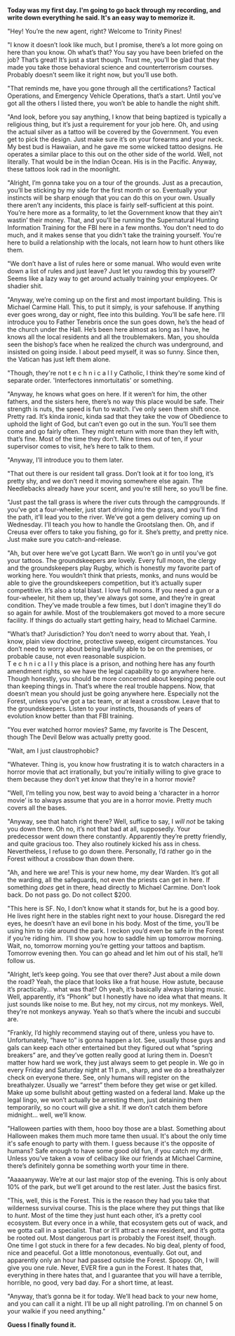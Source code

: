 **Today was my first day. I'm going to go back through my recording, and write down everything he said. It's an easy way to memorize it.**

"Hey! You’re the new agent, right? Welcome to Trinity Pines!

"I know it doesn’t look like much, but I promise, there’s a lot more going on here than you know. Oh what’s that? You say you have been briefed on the job? That’s great! It’s just a start though. Trust me, you’ll be glad that they made you take those behavioral science and counterterrorism courses. Probably doesn’t seem like it right now, but you’ll use both.

"That reminds me, have you gone through all the certifications? Tactical Operations, and Emergency Vehicle Operations, that’s a start. Until you’ve got all the others I listed there, you won’t be able to handle the night shift.

"And look, before you say anything, I know that being baptized is typically a religious thing, but it’s just a requirement for your job here. Oh, and using the actual silver as a tattoo will be covered by the Government. You even get to pick the design. Just make sure it’s on your forearms and your neck. My best bud is Hawaiian, and he gave me some wicked tattoo designs. He operates a similar place to this out on the other side of the world. Well, not literally. That would be in the Indian Ocean. His is in the Pacific. Anyway, these tattoos look rad in the moonlight.

"Alright, I’m gonna take you on a tour of the grounds. Just as a precaution, you’ll be sticking by my side for the first month or so. Eventually your instincts will be sharp enough that you can do this on your own. Usually there aren’t any incidents, this place is fairly self-sufficient at this point. You’re here more as a formality, to let the Government know that they ain’t wastin’ their money. That, and you'll be running the Supernatural Hunting Information Training for the FBI here in a few months. You don't need to do much, and it makes sense that you didn't take the training yourself. You're here to build a relationship with the locals, not learn how to hunt others like them.

"We don’t have a list of rules here or some manual. Who would even write down a list of rules and just leave? Just let you rawdog this by yourself? Seems like a lazy way to get around actually training your employees. Or shadier shit.

"Anyway, we’re coming up on the first and most important building. This is Michael Carmine Hall. This, to put it simply, is your safehouse. If anything ever goes wrong, day or night, flee into this building. You’ll be safe here. I’ll introduce you to Father Tenebris once the sun goes down, he’s the head of the church under the Hall. He’s been here almost as long as I have, he knows all the local residents and all the troublemakers. Man, you shoulda seen the bishop’s face when he realized the church was underground, and insisted on going inside. I about peed myself, it was so funny. Since then, the Vatican has just left them alone. 

"Though, they're not  t e c h n i c a l l y  Catholic, I think they're some kind of separate order. 'Interfectores inmortuitatis' or something.

"Anyway, he knows what goes on here. If it weren’t for him, the other fathers, and the sisters here, there’s no way this place would be safe. Their strength is nuts, the speed is fun to watch. I’ve only seen them shift once. Pretty rad. It’s kinda ironic, kinda sad that they take the vow of Obedience to uphold the light of God, but can’t even go out in the sun. You’ll see them come and go fairly often. They might return with more than they left with, that’s fine. Most of the time they don’t. Nine times out of ten, if your supervisor comes to visit, he’s here to talk to them.

"Anyway, I’ll introduce you to them later.

"That out there is our resident tall grass. Don’t look at it for too long, it’s pretty shy, and we don’t need it moving somewhere else again. The Needlebacks already have your scent, and you’re still here, so you’ll be fine.

"Just past the tall grass is where the river cuts through the campgrounds. If you’ve got a four-wheeler, just start driving into the grass, and you’ll find the path, it’ll lead you to the river. We’ve got a gem delivery coming up on Wednesday. I’ll teach you how to handle the Grootslang then. Oh, and if Creusa ever offers to take you fishing, go for it. She’s pretty, and pretty nice. Just make sure you catch-and-release.

"Ah, but over here we’ve got Lycatt Barn. We won’t go in until you’ve got your tattoos. The groundskeepers are lovely. Every full moon, the clergy and the groundskeepers play Rugby, which is honestly my favorite part of working here. You wouldn’t think that priests, monks, and nuns would be able to give the groundskeepers competition, but it’s actually super competitive. It’s also a total blast. I love full moons. If you need a gun or a four-wheeler, hit them up, they’ve always got some, and they’re in great condition. They’ve made trouble a few times, but I don’t imagine they’ll do so again for awhile. Most of the troublemakers got moved to a more secure facility. If things do actually start getting hairy, head to Michael Carmine.

"What’s that? Jurisdiction? You don’t need to worry about that. Yeah, I know, plain view doctrine, protective sweep, exigent circumstances. You don’t need to worry about being lawfully able to be on the premises, or probable cause, not even reasonable suspicion.   
T e c h n i c a l l y  this place is a prison, and nothing here has any fourth amendment rights, so we have the legal capability to go anywhere here. Though honestly, you should be more concerned about keeping people out than keeping things in. That’s where the real trouble happens. Now, that doesn’t mean you should just be going anywhere here. Especially not the Forest, unless you’ve got a tac team, or at least a crossbow. Leave that to the groundskeepers. Listen to your instincts, thousands of years of evolution know better than that FBI training.

"You ever watched horror movies? Same, my favorite is The Descent, though The Devil Below was actually pretty good. 

"Wait, am I just claustrophobic?

"Whatever. Thing is, you know how frustrating it is to watch characters in a horror movie that act irrationally, but you’re initially willing to give grace to them because they don’t yet *know* that they’re in a horror movie?

"Well, I’m telling you now, best way to avoid being a ‘character in a horror movie’ is to always assume that you are in a horror movie. Pretty much covers all the bases.

"Anyway, see that hatch right there? Well, suffice to say, I *will not* be taking you down there. Oh no, it’s not that bad at all, supposedly. Your predecessor went down there constantly. Apparently they’re pretty friendly, and quite gracious too. They also routinely kicked his ass in chess. Nevertheless, I refuse to go down there. Personally, I’d rather go in the Forest without a crossbow than down there.

"Ah, and here we are! This is your new home, my dear Warden. It’s got all the warding, all the safeguards, not even the priests can get in here. If something *does* get in there, head directly to Michael Carmine. Don’t look back. Do not pass go. Do not collect $200.

"This here is SF. No, I don’t know what it stands for, but he is a good boy. He lives right here in the stables right next to your house. Disregard the red eyes, he doesn’t have an evil bone in his body. Most of the time, you’ll be using him to ride around the park. I reckon you’d even be safe in the Forest if you’re riding him.  I’ll show you how to saddle him up tomorrow morning. Wait, no, tomorrow morning you’re getting your tattoos and baptism. Tomorrow evening then. You can go ahead and let him out of his stall, he’ll follow us.

"Alright, let’s keep going. You see that over there? Just about a mile down the road? Yeah, the place that looks like a frat house. How astute, because it’s practically… what was that? Oh yeah, it’s basically always blaring music. Well, apparently, it’s “Phonk” but I honestly have no idea what that means. It just sounds like noise to me. But hey, not my circus, not my monkeys. Well, they’re not monkeys anyway. Yeah so that’s where the incubi and succubi are.

"Frankly, I’d highly recommend staying out of there, unless you have to. Unfortunately, “have to” is gonna happen a lot. See, usually those guys and gals can keep each other entertained but they figured out what “spring breakers” are, and they’ve gotten really good at luring them in. Doesn’t matter how hard we work, they just always seem to get people in. We go in every Friday and Saturday night at 11 p.m., sharp, and we do a breathalyzer check on everyone there. See, only humans will register on the breathalyzer. Usually we “arrest” them before they get wise or get killed. Make up some bullshit about getting wasted on a federal land. Make up the legal lingo, we won’t actually be arresting them, just detaining them temporarily, so no court will give a shit. If we don’t catch them before midnight… well, we’ll know.

"Halloween parties with them, hooo boy those are a blast. Something about Halloween makes them much more tame then usual. It's about the only time it's safe enough to party with them. I guess because it's the opposite of humans? Safe enough to have some good old fun, if you catch my drift. Unless you’ve taken a vow of celibacy like our friends at Michael Carmine, there’s definitely gonna be something worth your time in there.

"Aaaaanyway. We’re at our last major stop of the evening. This is only about 10% of the park, but we’ll get around to the rest later. Just the basics first.

"This, well, this is the Forest. This is the reason they had you take that wilderness survival course. This is the place where they put things that like to *hunt*. Most of the time they just hunt each other, it’s a pretty cool ecosystem. But every once in a while, that ecosystem gets out of wack, and we gotta call in a specialist. That or it’ll attract a new resident, and it’s gotta be rooted out. Most dangerous part is probably the Forest itself, though. One time I got stuck in there for a few decades. No big deal, plenty of food, nice and peaceful. Got a little monotonous, eventually. Got out, and apparently only an hour had passed outside the Forest. Spoopy. Oh, I will give you one rule. Never, EVER fire a gun in the Forest. It hates that, everything in there hates that, and I guarantee that you will have a terrible, horrible, no good, very bad day. For a short time, at least.

"Anyway, that’s gonna be it for today. We’ll head back to your new home, and you can call it a night. I’ll be up all night patrolling. I’m on channel 5 on your walkie if you need anything."

  
**Guess I finally found it.**